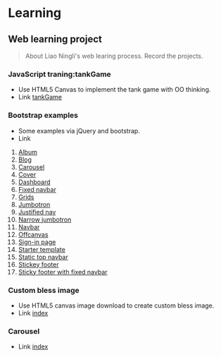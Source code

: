 # Learning
## Web learning project
>About Liao Ningli's web learing process.
>Record the projects.

### JavaScript traning:tankGame
+ Use HTML5 Canvas to implement the tank game with OO thinking.
+ Link [tankGame](http://liaonily.github.io/learning/tankGame/)

### Bootstrap examples
+ Some examples via jQuery and bootstrap.
+ Link
1. [Album](https://liaonily.github.io/learning/bootstrap/album.html)
2. [Blog](https://liaonily.github.io/learning/bootstrap/blog.html)
3. [Carousel](https://liaonily.github.io/learning/bootstrap/carousel.html)
4. [Cover](https://liaonily.github.io/learning/bootstrap/cover.html)
5. [Dashboard](https://liaonily.github.io/learning/bootstrap/dashboard.html)
6. [Fixed navbar](https://liaonily.github.io/learning/bootstrap/fixed_navbar.html)
7. [Grids](https://liaonily.github.io/learning/bootstrap/grids.html)
8. [Jumbotron](https://liaonily.github.io/learning/bootstrap/jumbotron.html)
9. [Justified nav](https://liaonily.github.io/learning/bootstrap/justified_nav.html)
10. [Narrow jumbotron](https://liaonily.github.io/learning/bootstrap/narrow_jumbotron.html)
11. [Navbar](https://liaonily.github.io/learning/bootstrap/navbar.html)
12. [Offcanvas](https://liaonily.github.io/learning/bootstrap/offcanvas.html)
13. [Sign-in page](https://liaonily.github.io/learning/bootstrap/sign-in_page.html)
14. [Starter template](https://liaonily.github.io/learning/bootstrap/starter_template.html)
15. [Static top navbar](https://liaonily.github.io/learning/bootstrap/static_top_navbar.html)
16. [Stickey footer](https://liaonily.github.io/learning/bootstrap/stickey_footer.html)
17. [Sticky footer with fixed navbar](https://liaonily.github.io/learning/bootstrap/sticky_footer_with_fixed_navbar.html)

### Custom bless image
+ Use HTML5 canvas image download to create custom bless image.
+ Link [index](http://liaonily.github.io/learning/bless_image/)

### Carousel
+ Link [index](http://liaonily.github.io/learning/carousel/)
